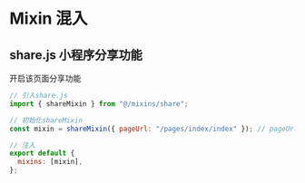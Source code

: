 # Mixin 混入

## share.js 小程序分享功能

开启该页面分享功能

```js
// 引入share.js
import { shareMixin } from "@/mixins/share";

// 初始化shareMixin
const mixin = shareMixin({ pageUrl: "/pages/index/index" }); // pageUrl: 当前页面的路径

// 注入
export default {
  mixins: [mixin],
};
```
